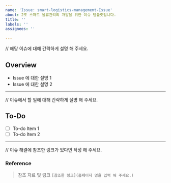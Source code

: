 ```yaml
---
name: 'Issue: smart-logistics-management-Issue'
about: 2조 스마트 물류관리의 개발을 위한 이슈 템플릿입니다.
title: ''
labels: ''
assignees: ''

---
```


// 해당 이슈에 대해 간략하게 설명 해 주세요.
## Overview

- Issue 에 대한 설명 1
- Issue 에 대한 설명 2

---

// 이슈에서 할 일에 대해 간략하게 설명 해 주세요.
## To-Do

- [ ] To-do Item 1
- [ ] To-do Item 2

---

// 이슈 해결에 참조한 링크가 있다면 작성 해 주세요.
### Reference

> 참조 자료 및 링크
> `[참조한 링크](홈페이지 명을 입력 해 주세요.)`

